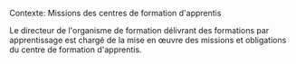 Contexte: Missions des centres de formation d'apprentis

Le directeur de l'organisme de formation délivrant des formations par apprentissage est chargé de la mise en œuvre des missions et obligations du centre de formation d'apprentis.